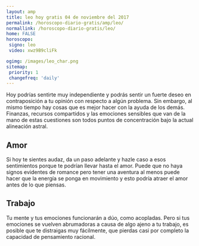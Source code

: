 ```yaml
---
layout: amp
title: leo hoy gratis 04 de noviembre del 2017 
permalink: /horoscopo-diario-gratis/amp/leo/
normallink: /horoscopo-diario-gratis/leo/
home: FALSE
horoscopo:
 signo: leo
 video: xwz9B9cliFk

ogimg: /images/leo_char.png
sitemap:
 priority: 1
 changefreq: 'daily'
---
```



Hoy podrías sentirte muy independiente y podrás sentir un fuerte deseo en contraposición a tu opinión con respecto a algún problema. Sin embargo, al mismo tiempo hay cosas que es mejor hacer con la ayuda de los demás. Finanzas, recursos compartidos y las emociones sensibles que van de la mano de estas cuestiones son todos puntos de concentración bajo la actual alineación astral.

## Amor

Si hoy te sientes audaz, da un paso adelante y hazle caso a esos sentimientos porque te podrían llevar hasta el amor. Puede que no haya signos evidentes de romance pero tener una aventura al menos puede hacer que la energía se ponga en movimiento y esto podría atraer el amor antes de lo que piensas.

## Trabajo

Tu mente y tus emociones funcionarán a dúo, como acopladas. Pero si tus emociones se vuelven abrumadoras a causa de algo ajeno a tu trabajo, es posible que te distraigas muy fácilmente,  que pierdas casi por completo la capacidad de pensamiento racional.